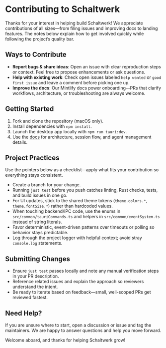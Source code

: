 # Contributing to Schaltwerk

Thanks for your interest in helping build Schaltwerk! We appreciate contributions of all sizes—from filing issues and improving docs to landing features. The notes below explain how to get involved quickly while following the project’s quality bar.

## Ways to Contribute
- **Report bugs & share ideas**: Open an issue with clear reproduction steps or context. Feel free to propose enhancements or ask questions.
- **Help with existing work**: Check open issues labeled `help wanted` or `good first issue` and leave a comment before picking one up.
- **Improve the docs**: Our Mintlify docs power onboarding—PRs that clarify workflows, architecture, or troubleshooting are always welcome.

## Getting Started
1. Fork and clone the repository (macOS only).
2. Install dependencies with `npm install`.
3. Launch the desktop app locally with `npm run tauri:dev`.
4. Use the [docs](https://schaltwerk.mintlify.app) for architecture, session flow, and agent management details.

## Project Practices
Use the pointers below as a checklist—apply what fits your contribution so everything stays consistent.
- Create a branch for your change.
- Running `just test` before you push catches linting, Rust checks, tests, and build issues in one go.
- For UI updates, stick to the shared theme tokens (`theme.colors.*`, `theme.fontSize.*`) rather than hardcoded values.
- When touching backend/IPC code, use the enums in `src/common/tauriCommands.ts` and helpers in `src/common/eventSystem.ts` instead of string literals.
- Favor deterministic, event-driven patterns over timeouts or polling so behavior stays predictable.
- Log through the project logger with helpful context; avoid stray `console.log` statements.

## Submitting Changes
- Ensure `just test` passes locally and note any manual verification steps in your PR description.
- Reference related issues and explain the approach so reviewers understand the intent.
- Be ready to iterate based on feedback—small, well-scoped PRs get reviewed fastest.

## Need Help?
If you are unsure where to start, open a discussion or issue and tag the maintainers. We are happy to answer questions and help you move forward.

Welcome aboard, and thanks for helping Schaltwerk grow!
